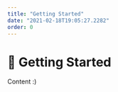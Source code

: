 ```yaml
---
title: "Getting Started"
date: "2021-02-18T19:05:27.2282"
order: 0
---
```


# 🚩 Getting Started

Content :)

<div></div>
